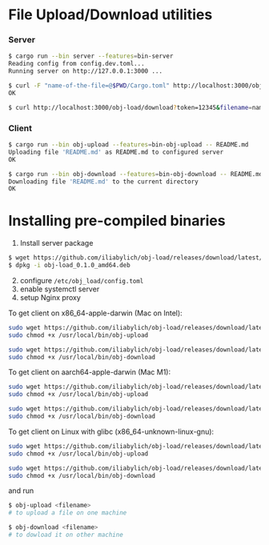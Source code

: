 # File Upload/Download utilities

### Server

```sh
$ cargo run --bin server --features=bin-server
Reading config from config.dev.toml...
Running server on http://127.0.0.1:3000 ...
```

```sh
$ curl -F "name-of-the-file=@$PWD/Cargo.toml" http://localhost:3000/obj-load/upload?token=12345
OK

$ curl http://localhost:3000/obj-load/download?token=12345&filename=name-of-the-file
```

### Client

```sh
$ cargo run --bin obj-upload --features=bin-obj-upload -- README.md
Uploading file 'README.md' as README.md to configured server
OK

$ cargo run --bin obj-download --features=bin-obj-download -- README.md
Downloading file 'README.md' to the current directory
OK
```

# Installing pre-compiled binaries

1. Install server package

```sh
$ wget https://github.com/iliabylich/obj-load/releases/download/latest/obj-load_0.1.0_amd64.deb
$ dpkg -i obj-load_0.1.0_amd64.deb
```

2. configure `/etc/obj_load/config.toml`
3. enable systemctl server
4. setup Nginx proxy

To get client on x86_64-apple-darwin (Mac on Intel):

```sh
sudo wget https://github.com/iliabylich/obj-load/releases/download/latest/obj-upload-x86_64-apple-darwin -O /usr/local/bin/obj-upload
sudo chmod +x /usr/local/bin/obj-upload

sudo wget https://github.com/iliabylich/obj-load/releases/download/latest/obj-download-x86_64-apple-darwin -O /usr/local/bin/obj-download
sudo chmod +x /usr/local/bin/obj-download
```

To get client on aarch64-apple-darwin (Mac M1):

```sh
sudo wget https://github.com/iliabylich/obj-load/releases/download/latest/obj-upload-aarch64-apple-darwin -O /usr/local/bin/obj-upload
sudo chmod +x /usr/local/bin/obj-upload

sudo wget https://github.com/iliabylich/obj-load/releases/download/latest/obj-download-aarch64-apple-darwin -O /usr/local/bin/obj-download
sudo chmod +x /usr/local/bin/obj-download
```

To get client on Linux with glibc (x86_64-unknown-linux-gnu):

```sh
sudo wget https://github.com/iliabylich/obj-load/releases/download/latest/obj-upload-x86_64-unknown-linux-gnu -O /usr/local/bin/obj-upload
sudo chmod +x /usr/local/bin/obj-upload

sudo wget https://github.com/iliabylich/obj-load/releases/download/latest/obj-download-x86_64-unknown-linux-gnu -O /usr/local/bin/obj-download
sudo chmod +x /usr/local/bin/obj-download
```

and run

```sh
$ obj-upload <filename>
# to upload a file on one machine

$ obj-download <filename>
# to dowload it on other machine
```
